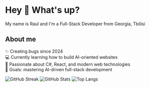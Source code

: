 # Hey 👋 What's up?

My name is Raul and I'm a Full-Stack Developer from Georgia, Tbilisi  

## About me  

✨ Creating bugs since 2024  
💻 Currently learning how to build AI-oriented websites  
🧠 Passionate about C#, React, and modern web technologies  
🎯 Goals: mastering AI-driven full-stack development  

![GitHub Streak](https://github-readme-streak-stats.herokuapp.com/?user=raula09&theme=tokyonight)
![GitHub Stats](https://github-readme-stats.vercel.app/api?username=raula09&show_icons=true&theme=tokyonight)
![Top Langs](https://github-readme-stats.vercel.app/api/top-langs/?username=raula09&layout=compact&theme=tokyonight)
